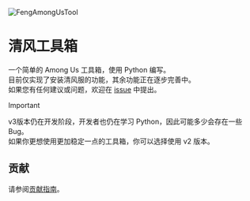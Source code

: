 ![FengAmongUsTool](https://socialify.git.ci/QingFengTechnology/FengAmongUsTool/image?custom_language=Python&description=1&font=KoHo&language=1&name=1&owner=1&pattern=Solid&theme=Auto)

# 清风工具箱

一个简单的 Among Us 工具箱，使用 Python 编写。\
目前仅实现了安装清风服的功能，其余功能正在逐步完善中。\
如果您有任何建议或问题，欢迎在 [issue](https://github.com/QingFengTechnology/FengAmongUsTool/issues) 中提出。

> [!Important]
> v3版本仍在开发阶段，开发者也仍在学习 Python，因此可能多少会存在一些Bug。\
> 如果你更想使用更加稳定一点的工具箱，你可以选择使用 v2 版本。

## 贡献

请参阅[贡献指南](CONTRIBUTING.md)。